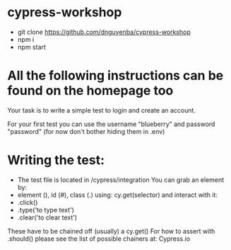 # cypress-workshop

- git clone https://github.com/dnguyenba/cypress-workshop
- npm i
- npm start

# All the following instructions can be found on the homepage too

Your task is to write a simple test to login and create an account.

For your first test you can use the username "blueberry" and password "password"
(for now don't bother hiding them in .env)

# Writing the test:
- The test file is located in /cypress/integration
You can grab an element by:
- element (), id (#), class (.) using: cy.get(selector)
and interact with it:
- .click()
- .type('to type text')
- .clear('to clear text')

These have to be chained off (usually) a cy.get()
For how to assert with .should() please see the list of possible chainers at: Cypress.io
